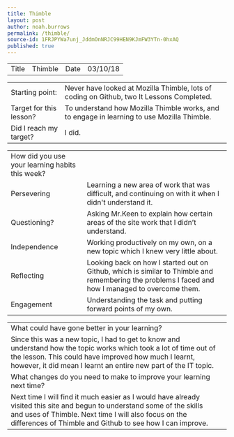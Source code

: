 ```yaml
---
title: Thimble
layout: post
author: noah.burrows
permalink: /thimble/
source-id: 1FRJPYWa7unj_JddmOnNRJC99HEN9KJmFW3YTn-0hxAQ
published: true
---
```

<table>
  <tr>
    <td>Title</td>
    <td>Thimble</td>
    <td>Date</td>
    <td>03/10/18</td>
  </tr>
</table>


<table>
  <tr>
    <td>Starting point:</td>
    <td>Never have looked at Mozilla Thimble, lots of coding on Github, two It Lessons Completed.</td>
  </tr>
  <tr>
    <td>Target for this lesson?</td>
    <td>To understand how Mozilla Thimble works, and to engage in learning to use Mozilla Thimble.</td>
  </tr>
  <tr>
    <td>Did I reach my target? </td>
    <td>I did.</td>
  </tr>
</table>


<table>
  <tr>
    <td>How did you use your learning habits this week?</td>
    <td></td>
  </tr>
  <tr>
    <td>Persevering</td>
    <td>Learning a new area of work that was difficult, and continuing on with it when I didn't understand it.</td>
  </tr>
  <tr>
    <td>Questioning?</td>
    <td>Asking Mr.Keen to explain how certain areas of the site work that I didn’t understand.</td>
  </tr>
  <tr>
    <td>Independence</td>
    <td>Working productively on my own, on a new topic which I knew very little about.</td>
  </tr>
  <tr>
    <td>Reflecting</td>
    <td>Looking back on how I started out on Github, which is similar to Thimble and remembering the problems I faced and how  I managed to overcome them.</td>
  </tr>
  <tr>
    <td>Engagement</td>
    <td>Understanding the task and putting forward points of my own.</td>
  </tr>
</table>


<table>
  <tr>
    <td>What could have gone better in your learning?</td>
    <td></td>
  </tr>
  <tr>
    <td>Since this was a new topic, I had to get to know and understand how the topic works which took a lot of time out of the lesson. This could have improved how much I learnt, however, it did mean I learnt an entire new part of the IT topic.</td>
    <td></td>
  </tr>
  <tr>
    <td>What changes do you need to make to improve your learning next time?</td>
    <td></td>
  </tr>
  <tr>
    <td>Next time I will find it much easier as I would have already visited this site and begun to understand some of the skills and uses of Thimble. Next time I will also focus on the differences of Thimble and Github to see how I can improve.</td>
    <td></td>
  </tr>
</table>


